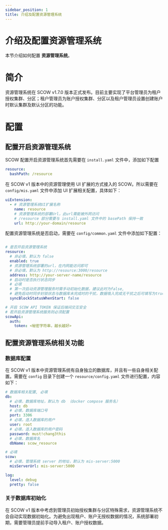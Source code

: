 ```yaml
---
sidebar_position: 1
title: 介绍及配置资源管理系统
---
```


# 介绍及配置资源管理系统

本节介绍如何配置 **资源管理系统**。

# 简介

资源管理系统在 SCOW v1.7.0 版本正式发布。目前主要实现了平台管理员为租户授权集群、分区；租户管理员为账户授权集群、分区以及租户管理员设置创建账户时默认集群及默认分区的功能。

# 配置

## 配置开启资源管理系统

SCOW 配置开启资源管理系统首先需要在 `install.yaml` 文件中，添加如下配置

```YAML
resource:
  bashPath: /resource
```

在 SCOW v1 版本中的资源管理使用 UI 扩展的方式接入的 SCOW。所以需要在 `config/mis.yaml` 文件中添加 UI 扩展相关配置，具体如下：

```YAML
uiExtension:
  - # 资源管理系统UI扩展名称                                 
    name: resource
    # 资源管理系统的部署Url，此url需能被外网访问
    # /resource 部分需要与 install.yaml 文件中的 basePath 保持一致
    url: http://your-domain/resource
```

配置资源管理系统是否启动，需要在 `config/common.yaml` 文件中添加如下配置：

```YAML

# 是否开启资源管理系统
resource:
  # 非必填，默认为 false
  enabled: true
  # 资源管理系统部署的url，在内网能访问即可
  # 非必填，默认为 http://resource:3000/resource
  address: http://your-server-name/resource
  # 启动时是否执行状态同步
  # 必填
  # 第一次启动资源管理服务时需手动初始化数据，建议此时为false, 
  # 避免启动时同步封锁状态与数据库未完成时的干扰，数据吸入完成无干扰之后可填写为true
  syncBlockStatusWhenStart: false

# 开启 SCOW API TOKEN 保证后端间交互安全
# 若开启资源管理系统服务则必须配置
scowApi:
  auth:
    token: <秘密字符串，越长越好>

```

## 配置资源管理系统相关功能

### 数据库配置
在 SCOW v1 版本中资源管理系统有自身独立的数据库，并且有一些自身相关配置。需要在 `config` 目录下创建一个 `resource/config.yaml` 文件进行配置，内容如下：

```YAML
# 数据库相关配置, 必填
db:
  # 必填，数据库地址，默认为 db （docker compose 服务名）
  host: db
  # 必填，数据库端口号
  port: 3306
  # 必填，连入数据库的用户
  user: root
  # 必填，连入数据库的用户密码
  password: must!chang3this
  # 必填，数据库名
  dbName: scow_resource

# 必填
scow:
  # 必填，管理系统 server 的地址，默认为 mis-server:5000
  misServerUrl: mis-server:5000

log:
  level: debug
  pretty: false  
```

### 关于数据库初始化

在 SCOW v1 版本中考虑到管理员初始授权集群与分区特殊需求，资源管理系统不会自动实现数据初始化。为避免出现租户、账户无授权数据的情况，系统部署初期，需要管理员提前手动导入租户、账户授权数据。